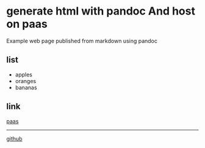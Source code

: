 # generate html with pandoc And host on paas

Example web page published from markdown using pandoc

## list

- apples
- oranges
- bananas

## link
[paas](https://cloud.service.gov.uk)

---
[github](https://github.com/pauldougan/static-pandoc) 
